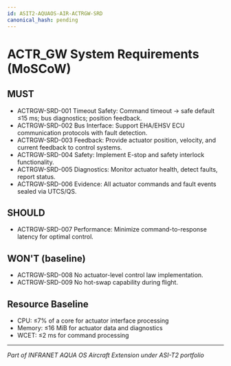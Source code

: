 ```yaml
---
id: ASIT2-AQUAOS-AIR-ACTRGW-SRD
canonical_hash: pending
---
```


# ACTR_GW System Requirements (MoSCoW)

## MUST

- ACTRGW-SRD-001 Timeout Safety: Command timeout → safe default ≤15 ms; bus diagnostics; position feedback.
- ACTRGW-SRD-002 Bus Interface: Support EHA/EHSV ECU communication protocols with fault detection.
- ACTRGW-SRD-003 Feedback: Provide actuator position, velocity, and current feedback to control systems.
- ACTRGW-SRD-004 Safety: Implement E-stop and safety interlock functionality.
- ACTRGW-SRD-005 Diagnostics: Monitor actuator health, detect faults, report status.
- ACTRGW-SRD-006 Evidence: All actuator commands and fault events sealed via UTCS/QS.

## SHOULD

- ACTRGW-SRD-007 Performance: Minimize command-to-response latency for optimal control.

## WON'T (baseline)

- ACTRGW-SRD-008 No actuator-level control law implementation.
- ACTRGW-SRD-009 No hot-swap capability during flight.

## Resource Baseline

- CPU: ≤7% of a core for actuator interface processing
- Memory: ≤16 MiB for actuator data and diagnostics
- WCET: ≤2 ms for command processing

---

*Part of INFRANET AQUA OS Aircraft Extension under ASI-T2 portfolio*